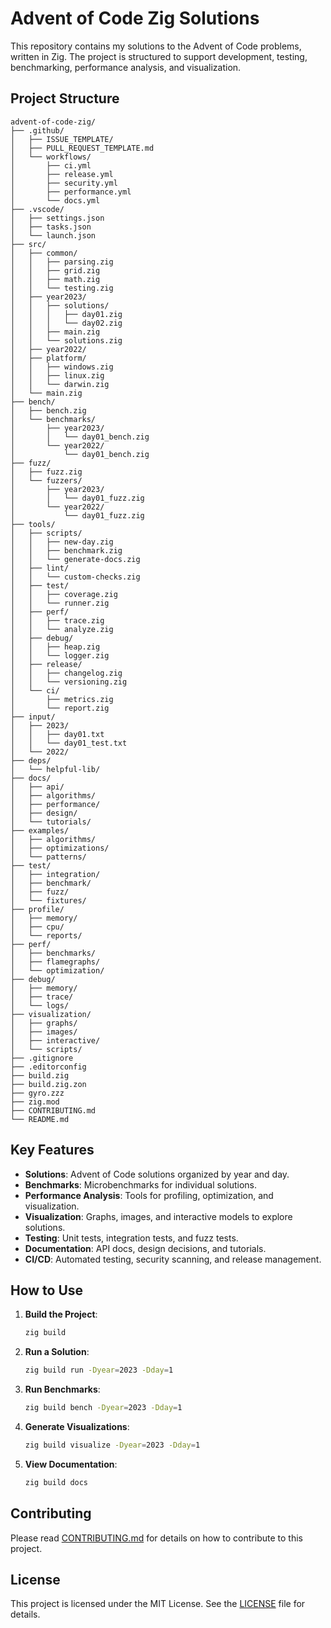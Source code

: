 # Advent of Code Zig Solutions

This repository contains my solutions to the Advent of Code problems, written in Zig. The project is structured to support development, testing, benchmarking, performance analysis, and visualization.

## Project Structure

```plaintext
advent-of-code-zig/
├── .github/
│   ├── ISSUE_TEMPLATE/
│   ├── PULL_REQUEST_TEMPLATE.md
│   └── workflows/
│       ├── ci.yml
│       ├── release.yml
│       ├── security.yml
│       ├── performance.yml
│       └── docs.yml
├── .vscode/
│   ├── settings.json
│   ├── tasks.json
│   └── launch.json
├── src/
│   ├── common/
│   │   ├── parsing.zig
│   │   ├── grid.zig
│   │   ├── math.zig
│   │   └── testing.zig
│   ├── year2023/
│   │   ├── solutions/
│   │   │   ├── day01.zig
│   │   │   └── day02.zig
│   │   ├── main.zig
│   │   └── solutions.zig
│   ├── year2022/
│   ├── platform/
│   │   ├── windows.zig
│   │   ├── linux.zig
│   │   └── darwin.zig
│   └── main.zig
├── bench/
│   ├── bench.zig
│   └── benchmarks/
│       ├── year2023/
│       │   └── day01_bench.zig
│       └── year2022/
│           └── day01_bench.zig
├── fuzz/
│   ├── fuzz.zig
│   └── fuzzers/
│       ├── year2023/
│       │   └── day01_fuzz.zig
│       └── year2022/
│           └── day01_fuzz.zig
├── tools/
│   ├── scripts/
│   │   ├── new-day.zig
│   │   ├── benchmark.zig
│   │   └── generate-docs.zig
│   ├── lint/
│   │   └── custom-checks.zig
│   ├── test/
│   │   ├── coverage.zig
│   │   └── runner.zig
│   ├── perf/
│   │   ├── trace.zig
│   │   └── analyze.zig
│   ├── debug/
│   │   ├── heap.zig
│   │   └── logger.zig
│   ├── release/
│   │   ├── changelog.zig
│   │   └── versioning.zig
│   └── ci/
│       ├── metrics.zig
│       └── report.zig
├── input/
│   ├── 2023/
│   │   ├── day01.txt
│   │   └── day01_test.txt
│   └── 2022/
├── deps/
│   └── helpful-lib/
├── docs/
│   ├── api/
│   ├── algorithms/
│   ├── performance/
│   ├── design/
│   └── tutorials/
├── examples/
│   ├── algorithms/
│   ├── optimizations/
│   └── patterns/
├── test/
│   ├── integration/
│   ├── benchmark/
│   ├── fuzz/
│   └── fixtures/
├── profile/
│   ├── memory/
│   ├── cpu/
│   └── reports/
├── perf/
│   ├── benchmarks/
│   ├── flamegraphs/
│   └── optimization/
├── debug/
│   ├── memory/
│   ├── trace/
│   └── logs/
├── visualization/
│   ├── graphs/
│   ├── images/
│   ├── interactive/
│   └── scripts/
├── .gitignore
├── .editorconfig
├── build.zig
├── build.zig.zon
├── gyro.zzz
├── zig.mod
├── CONTRIBUTING.md
└── README.md
```

## Key Features

- **Solutions**: Advent of Code solutions organized by year and day.
- **Benchmarks**: Microbenchmarks for individual solutions.
- **Performance Analysis**: Tools for profiling, optimization, and visualization.
- **Visualization**: Graphs, images, and interactive models to explore solutions.
- **Testing**: Unit tests, integration tests, and fuzz tests.
- **Documentation**: API docs, design decisions, and tutorials.
- **CI/CD**: Automated testing, security scanning, and release management.

## How to Use

1. **Build the Project**:
   ```bash
   zig build
   ```

2. **Run a Solution**:
   ```bash
   zig build run -Dyear=2023 -Dday=1
   ```

3. **Run Benchmarks**:
   ```bash
   zig build bench -Dyear=2023 -Dday=1
   ```

4. **Generate Visualizations**:
   ```bash
   zig build visualize -Dyear=2023 -Dday=1
   ```

5. **View Documentation**:
   ```bash
   zig build docs
   ```

## Contributing

Please read [CONTRIBUTING.md](CONTRIBUTING.md) for details on how to contribute to this project.

## License

This project is licensed under the MIT License. See the [LICENSE](LICENSE) file for details.
